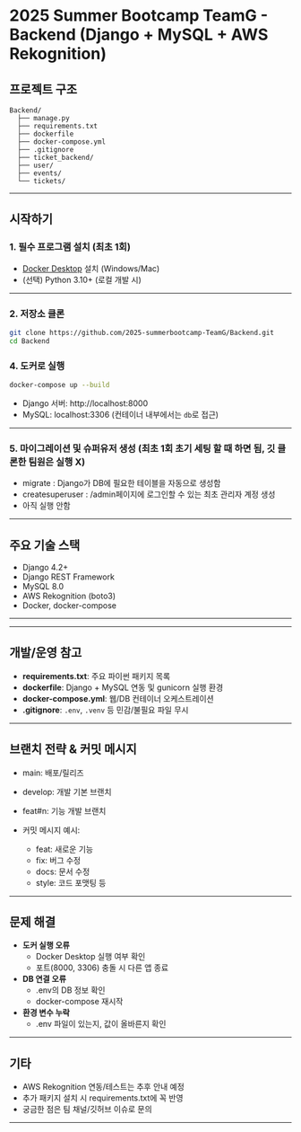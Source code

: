 # 2025 Summer Bootcamp TeamG - Backend (Django + MySQL + AWS Rekognition)

## 프로젝트 구조

```
Backend/
  ├── manage.py
  ├── requirements.txt
  ├── dockerfile
  ├── docker-compose.yml
  ├── .gitignore
  ├── ticket_backend/
  ├── user/
  ├── events/
  └── tickets/
```

---

## 시작하기

### 1. 필수 프로그램 설치 (최초 1회)

- [Docker Desktop](https://www.docker.com/products/docker-desktop/) 설치 (Windows/Mac)
- (선택) Python 3.10+ (로컬 개발 시)

---

### 2. 저장소 클론

```bash
git clone https://github.com/2025-summerbootcamp-TeamG/Backend.git
cd Backend
```




### 4. 도커로 실행

```bash
docker-compose up --build
```
- Django 서버: http://localhost:8000
- MySQL: localhost:3306 (컨테이너 내부에서는 `db`로 접근)

---

### 5.  마이그레이션 및 슈퍼유저 생성 (최초 1회 초기 세팅 할 때 하면 됨, 깃 클론한 팀원은 실행 X)
- migrate : Django가 DB에 필요한 테이블을 자동으로 생성함 
- createsuperuser : /admin페이지에 로그인할 수 있는 최초 관리자 계정 생성
- 아직 실행 안함


---

## 주요 기술 스택

- Django 4.2+
- Django REST Framework
- MySQL 8.0
- AWS Rekognition (boto3)
- Docker, docker-compose

---



---

## 개발/운영 참고

- **requirements.txt**: 주요 파이썬 패키지 목록
- **dockerfile**: Django + MySQL 연동 및 gunicorn 실행 환경
- **docker-compose.yml**: 웹/DB 컨테이너 오케스트레이션
- **.gitignore**: `.env`, `.venv` 등 민감/불필요 파일 무시

---

## 브랜치 전략 & 커밋 메시지

- main: 배포/릴리즈
- develop: 개발 기본 브랜치
- feat#n: 기능 개발 브랜치

- 커밋 메시지 예시:
  - feat: 새로운 기능
  - fix: 버그 수정
  - docs: 문서 수정
  - style: 코드 포맷팅 등

---

## 문제 해결

- **도커 실행 오류**
  - Docker Desktop 실행 여부 확인
  - 포트(8000, 3306) 충돌 시 다른 앱 종료
- **DB 연결 오류**
  - .env의 DB 정보 확인
  - docker-compose 재시작
- **환경 변수 누락**
  - .env 파일이 있는지, 값이 올바른지 확인

---

## 기타

- AWS Rekognition 연동/테스트는 추후 안내 예정
- 추가 패키지 설치 시 requirements.txt에 꼭 반영
- 궁금한 점은 팀 채널/깃허브 이슈로 문의

---
